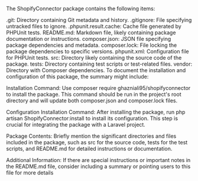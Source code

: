 
The ShopifyConnector package contains the following items:

.git: Directory containing Git metadata and history.
.gitignore: File specifying untracked files to ignore.
.phpunit.result.cache: Cache file generated by PHPUnit tests.
README.md: Markdown file, likely containing package documentation or instructions.
composer.json: JSON file specifying package dependencies and metadata.
composer.lock: File locking the package dependencies to specific versions.
phpunit.xml: Configuration file for PHPUnit tests.
src: Directory likely containing the source code of the package.
tests: Directory containing test scripts or test-related files.
vendor: Directory with Composer dependencies.
To document the installation and configuration of this package, the summary might include:

Installation Command: Use composer require ghazniali95/shopifyconnector to install the package. This command should be run in the project's root directory and will update both composer.json and composer.lock files.

Configuration Installation Command: After installing the package, run php artisan ShopifyConnector:install to install its configuration. This step is crucial for integrating the package with a Laravel project.

Package Contents: Briefly mention the significant directories and files included in the package, such as src for the source code, tests for the test scripts, and README.md for detailed instructions or documentation.

Additional Information: If there are special instructions or important notes in the README.md file, consider including a summary or pointing users to this file for more details